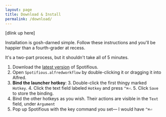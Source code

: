 ```yaml
---
layout: page
title: Download & Install
permalink: /download/
---
```


[dlink up here]

Installation is gosh-darned simple. Follow these instructions and you'll be
happier than a fourth-grader at recess.

It's a two-part process, but it shouldn't take all of 5 minutes.

1. Download the [latest version][latest] of Spotifious.
2. Open `Spotifious.alfredworkflow` by double-clicking it or dragging it
	into Alfred.
3. **Bind the launcher hotkey**:
	3. Double-click the first thingy marked `Hotkey`.
	4. Click the text field labeled `Hotkey` and press `^⌘⏎`.
	5. Click `Save` to store the binding.
4. Bind the other hotkeys as you wish. Their actions are visible in the `Text`
	field, under `Argument`
5. Pop up Spotifious with the key command you set— I would have `^⌘⏎`

[latest]: https://github.com/citelao/Spotify-for-Alfred/releases/latest "Always the latest versionf of Spotifious"
